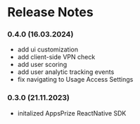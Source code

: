 # Release Notes

### 0.4.0 (16.03.2024)
* add ui customization
* add client-side VPN check
* add user scoring
* add user analytic tracking events
* fix navigating to Usage Access Settings

### 0.3.0 (21.11.2023)
* initalized AppsPrize ReactNative SDK
